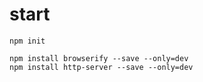 # start
```
npm init 
```
```
npm install browserify --save --only=dev
npm install http-server --save --only=dev

```
